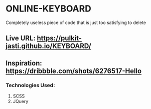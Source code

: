 # ONLINE-KEYBOARD

Completely useless piece of code that is just too satisfying to delete   
## Live URL: https://pulkit-jasti.github.io/KEYBOARD/


## Inspiration: https://dribbble.com/shots/6276517-Hello

### Technologies Used:
1. SCSS
2. JQuery
